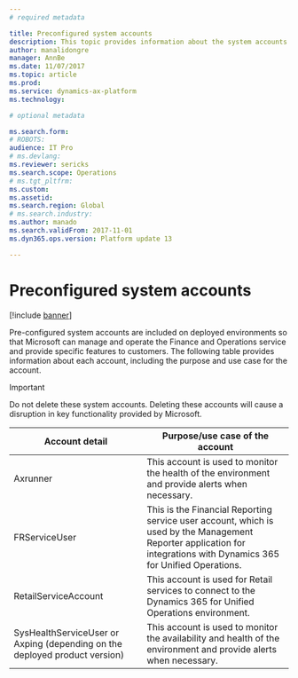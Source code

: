 ```yaml
---
# required metadata

title: Preconfigured system accounts
description: This topic provides information about the system accounts that are pre-configured on your Finance and Operations environments.
author: manalidongre
manager: AnnBe
ms.date: 11/07/2017
ms.topic: article
ms.prod: 
ms.service: dynamics-ax-platform
ms.technology: 

# optional metadata

ms.search.form: 
# ROBOTS: 
audience: IT Pro
# ms.devlang: 
ms.reviewer: sericks
ms.search.scope: Operations
# ms.tgt_pltfrm: 
ms.custom: 
ms.assetid: 
ms.search.region: Global
# ms.search.industry: 
ms.author: manado
ms.search.validFrom: 2017-11-01
ms.dyn365.ops.version: Platform update 13

---
```


# Preconfigured system accounts

[!include [banner](../includes/banner.md)]

Pre-configured system accounts are included on deployed environments so that Microsoft can manage and operate the Finance and Operations service and provide specific features to customers. The following table provides information about each account, including the purpose and use case for the account.  

> [!IMPORTANT] 
> Do not delete these system accounts. Deleting these accounts will cause a disruption in key functionality provided by Microsoft.

|                               Account detail                               |                                                                    Purpose/use case of the account                                                                    |
|----------------------------------------------------------------------------|-----------------------------------------------------------------------------------------------------------------------------------------------------------------------|
|                                  Axrunner                                  |                                   This account is used to monitor the health of the environment and provide alerts when necessary.                                    |
|                               FRServiceUser                                | This is the Financial Reporting service user account, which is used by the Management Reporter application for integrations with Dynamics 365 for Unified Operations. |
|                            RetailServiceAccount                            |                              This account is used for Retail services to connect to the Dynamics 365 for Unified Operations environment.                              |
| SysHealthServiceUser or Axping (depending on the deployed product version) |                           This account is used to monitor the availability and health of the environment and provide alerts when necessary.                           |

